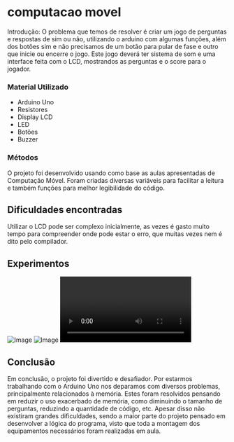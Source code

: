 # computacao movel

Introdução: O problema que temos de resolver é criar um jogo de perguntas e respostas de sim ou não, utilizando o arduino com algumas funções, além dos botões sim e não precisamos de um botão para pular de fase e outro que inicie ou encerre o jogo. Este jogo deverá ter sistema de som e uma interface feita com o LCD, mostrandos as perguntas e o score para o jogador.

### Material Utilizado

- Arduino Uno
- Resistores
- Display LCD
- LED
- Botões
- Buzzer

### Métodos

O projeto foi desenvolvido usando como base as aulas apresentadas de Computação Móvel. Foram criadas diversas variáveis para facilitar a leitura e também funções para melhor legibilidade do código.

## Dificuldades encontradas

Utilizar o LCD pode ser complexo inicialmente, as vezes é gasto muito tempo para compreender onde pode estar o erro, que muitas vezes nem é
dito pelo compilador.

## Experimentos

![Image](/.github/IMG_0595.png)
![Image](/.github/IMG_0594.png)
![](/.github/IMG_0593.MOV)

## Conclusão

Em conclusão, o projeto foi divertido e desafiador. Por estarmos trabalhando com o Arduino Uno nos deparamos com diversos problemas, principalmente relacionados à memória. Estes foram resolvidos pensando em reduzir o uso exacerbado de memória, como diminuindo o tamanho de perguntas, reduzindo a quantidade de código, etc. Apesar disso não existiram grandes dificuldades, sendo a maior parte do projeto pensado em desenvolver a lógica do programa, visto que toda a montagem dos equipamentos necessários foram realizadas em aula.
